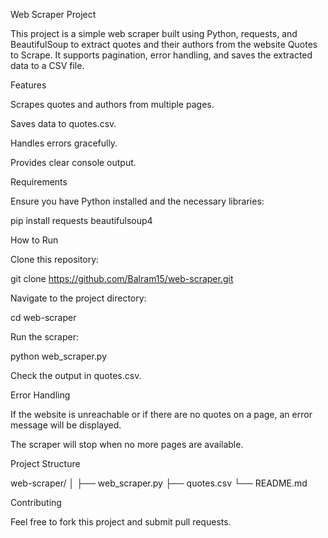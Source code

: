 Web Scraper Project

This project is a simple web scraper built using Python, requests, and BeautifulSoup to extract quotes and their authors from the website Quotes to Scrape. It supports pagination, error handling, and saves the extracted data to a CSV file.

Features

Scrapes quotes and authors from multiple pages.

Saves data to quotes.csv.

Handles errors gracefully.

Provides clear console output.

Requirements

Ensure you have Python installed and the necessary libraries:

pip install requests beautifulsoup4

How to Run

Clone this repository:

git clone https://github.com/Balram15/web-scraper.git

Navigate to the project directory:

cd web-scraper

Run the scraper:

python web_scraper.py

Check the output in quotes.csv.


Error Handling

If the website is unreachable or if there are no quotes on a page, an error message will be displayed.

The scraper will stop when no more pages are available.

Project Structure

web-scraper/
│
├── web_scraper.py
├── quotes.csv
└── README.md

Contributing

Feel free to fork this project and submit pull requests.

